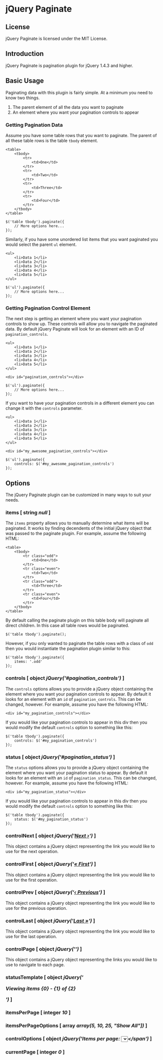 # jQuery Paginate

## License

jQuery Paginate is licensed under the MIT License.

## Introduction

jQuery Paginate is pagination plugin for jQuery 1.4.3 and higher.

## Basic Usage

Paginating data with this plugin is fairly simple. At a minimum you need to know two things.

1. The parent element of all the data you want to paginate
2. An element where you want your pagination controls to appear

### Getting Pagination Data

Assume you have some table rows that you want to paginate. The parent of all these table rows is the table `tbody` element.

````
<table>
	<tbody>
		<tr>
			<td>One</td>
		</tr>
		<tr>
			<td>Two</td>
		</tr>
		<tr>
			<td>Three</td>
		</tr>
		<tr>
			<td>Four</td>
		</tr>
	</tbody>
</table>
````

````
$('table tbody').paginate({
	// More options here...
});
````

Similarly, if you have some unordered list items that you want paginated you would select the parent `ul` element.

````
<ul>
	<li>Data 1</li>
	<li>Data 2</li>
	<li>Data 3</li>
	<li>Data 4</li>
	<li>Data 5</li>
</ul>
````

````
$('ul').paginate({
	// More options here...
});
````

### Getting Pagination Control Element

The next step is getting an element where you want your pagination controls to show up. These controls will allow you to navigate the paginated data. By default jQuery Paginate will look for an element with an ID of `pagination_controls`.

````
<ul>
	<li>Data 1</li>
	<li>Data 2</li>
	<li>Data 3</li>
	<li>Data 4</li>
	<li>Data 5</li>
</ul>

<div id="pagination_controls"></div>
````

````
$('ul').paginate({
	// More options here...
});
````

If you want to have your pagination controls in a different element you can change it with the `controls` parameter.

````
<ul>
	<li>Data 1</li>
	<li>Data 2</li>
	<li>Data 3</li>
	<li>Data 4</li>
	<li>Data 5</li>
</ul>

<div id="my_awesome_pagination_controls"></div>
````

````
$('ul').paginate({
	controls: $('#my_awesome_pagination_controls')
});
````

## Options

The jQuery Paginate plugin can be customized in many ways to suit your needs.

### items [ string *null* ]

The `items` property allows you to manually determine what items will be paginated. It works by finding decendents of the initial jQuery object that was passed to the paginate plugin. For example, assume the following HTML:

````
<table>
	<tbody>
		<tr class="odd">
			<td>One</td>
		</tr>
		<tr class="even">
			<td>Two</td>
		</tr>
		<tr class="odd">
			<td>Three</td>
		</tr>
		<tr class="even">
			<td>Four</td>
		</tr>
	</tbody>
</table>
````

By default calling the paginate plugin on this table body will paginate all direct children. In this case all table rows would be paginated.

````
$('table tbody').paginate();
````

However, if you only wanted to paginate the table rows with a class of `odd` then you would instantiate the pagination plugin similar to this:

````
$('table tbody').paginate({
	items: '.odd'
});
````

### controls [ object *jQuery('#pagination_controls')* ]

The `controls` options allows you to provide a jQuery object containing the element where you want your pagination controls to appear. By default it looks for an element with an `id` of `pagination_controls`. This can be changed, however. For example, assume you have the following HTML:

````
<div id="my_pagination_controls"></div>
````

If you would like your pagination controls to appear in this div then you would modify the default `controls` option to something like this:

````
$('table tbody').paginate({
	controls: $('#my_pagination_controls')
});
````

### status [ object *jQuery('#pagination_status')* ]

The `status` options allows you to provide a jQuery object containing the element where you want your pagination status to appear. By default it looks for an element with an `id` of `pagination_status`. This can be changed, however. For example, assume you have the following HTML:

````
<div id="my_pagination_status"></div>
````

If you would like your pagination controls to appear in this div then you would modify the default `controls` option to something like this:

````
$('table tbody').paginate({
	status: $('#my_pagination_status')
});
````

### controlNext [ object *jQuery('<a href="javascript:void(0);" class="next">Next &rsaquo;</a>')* ]

This object contains a jQuery object representing the link you would like to use for the next operation.

### controlFirst [ object *jQuery('<a href="javascript:void(0);" class="first">&laquo; First</a>')* ]

This object contains a jQuery object representing the link you would like to use for the first operation.

### controlPrev [ object *jQuery('<a href="javascript:void(0);" class="prev">&lsaquo; Previous</a>')* ]

This object contains a jQuery object representing the link you would like to use for the previous operation.

### controlLast [ object *jQuery('<a href="javascript:void(0);" class="last">Last &raquo;</a>')* ]

This object contains a jQuery object representing the link you would like to use for the last operation.

### controlPage [ object *jQuery('<a href="javascript:void(0);" class="page"></a>')* ]

This object contains a jQuery object representing the links you would like to use to navigate to each page.

### statusTemplate [ object *jQuery('<p>Viewing items <em class="first_page_item">{0}</em> - <em class="last_page_item">{1}</em> of <em class="total_items">{2}</em></p>')* ]

### itemsPerPage [ integer *10* ]

### itemsPerPageOptions [ array *array(5, 10, 25, "Show All"])* ]

### controlOptions [ object *jQuery('<span class="items_per_page"><label for="items_per_page">Items per page:</label> <select name="items_per_page" id="items_per_page"></select></span')* ]

### currentPage [ integer *0* ]